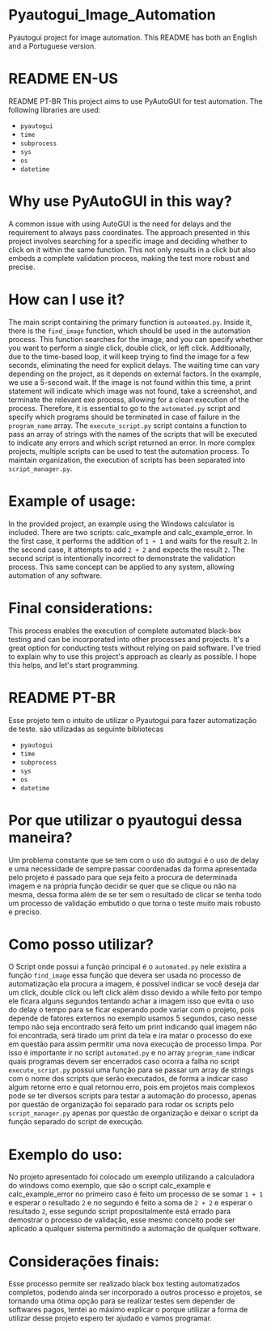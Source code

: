 # Pyautogui_Image_Automation
Pyautogui project for image automation.
This README has both an English and a Portuguese version.

# README EN-US
README PT-BR
This project aims to use PyAutoGUI for test automation. The following libraries are used:
* `pyautogui`
* `time`
* `subprocess`
* `sys`
* `os`
* `datetime`

# Why use PyAutoGUI in this way?
A common issue with using AutoGUI is the need for delays and the requirement to always pass coordinates. The approach presented in this project involves searching for a specific image and deciding whether to click on it within the same function. This not only results in a click but also embeds a complete validation process, making the test more robust and precise.

# How can I use it?
The main script containing the primary function is `automated.py`. Inside it, there is the `find_image` function, which should be used in the automation process. This function searches for the image, and you can specify whether you want to perform a single click, double click, or left click. Additionally, due to the time-based loop, it will keep trying to find the image for a few seconds, eliminating the need for explicit delays. The waiting time can vary depending on the project, as it depends on external factors. In the example, we use a 5-second wait. If the image is not found within this time, a print statement will indicate which image was not found, take a screenshot, and terminate the relevant exe process, allowing for a clean execution of the process. Therefore, it is essential to go to the `automated.py` script and specify which programs should be terminated in case of failure in the `program_name` array. The `execute_script.py` script contains a function to pass an array of strings with the names of the scripts that will be executed to indicate any errors and which script returned an error. In more complex projects, multiple scripts can be used to test the automation process. To maintain organization, the execution of scripts has been separated into `script_manager.py`.

# Example of usage:
In the provided project, an example using the Windows calculator is included. There are two scripts: calc_example and calc_example_error. In the first case, it performs the addition of `1 + 1` and waits for the result `2`. In the second case, it attempts to add `2 + 2` and expects the result `2`. The second script is intentionally incorrect to demonstrate the validation process. This same concept can be applied to any system, allowing automation of any software.

# Final considerations:
This process enables the execution of complete automated black-box testing and can be incorporated into other processes and projects. It's a great option for conducting tests without relying on paid software. I've tried to explain why to use this project's approach as clearly as possible. I hope this helps, and let's start programming.


# README PT-BR
Esse projeto tem o intuito de utilizar o Pyautogui para fazer automatização de teste.
são utilizadas as seguinte bibliotecas
* `pyautogui`
* `time`
* `subprocess`
* `sys`
* `os`
* `datetime`

# Por que utilizar o pyautogui dessa maneira? 
Um problema constante que se tem com o uso do autogui é o uso de delay e uma necessidade de sempre passar coordenadas
da forma apresentada pelo projeto é passado para que seja feito a procura de determinada imagem e na própria função 
decidir se quer que se clique ou não na mesma, dessa forma além de se ter sem o resultado de clicar se tenha todo um 
processo de validação embutido o que torna o teste muito mais robusto e preciso.

# Como posso utilizar?
O Script onde possui a função principal é o `automated.py` nele existira a função `find_image` essa função que devera ser usada
no processo de automatização ela procura a imagem, é possível indicar se você deseja dar um click, double click ou left click
além disso devido a while feito por tempo ele ficara alguns segundos tentando achar a imagem isso que evita o uso do delay 
o tempo para se ficar esperando pode variar com o projeto, pois depende de fatores externos no exemplo usamos 5 segundos, 
caso nesse tempo não seja encontrado será feito um print indicando qual imagem não foi encontrada, será tirado um print da tela 
e ira matar o processo do exe em questão para assim permitir uma nova execução de processo limpa.
Por isso é importante ir no script `automated.py` e no array `program_name` indicar quais programas devem ser encerrados caso ocorra a falha
no script `execute_script.py` possui uma função para se passar um array de strings com o nome dos scripts que serão executados,
de forma a indicar caso algum retorne erro e qual retornou erro, pois em projetos mais complexos pode se ter diversos scripts para testar 
a automação do processo, apenas por questão de organização foi separado para rodar os scripts pelo `script_manager.py` apenas por questão 
de organização e deixar o script da função separado do script de execução.

# Exemplo do uso:
No projeto apresentado foi colocado um exemplo utilizando a calculadora do windows como exemplo, que são o script 
calc_example e calc_example_error no primeiro caso é feito um processo de se somar `1 + 1` e esperar o resultado `2` 
e no segundo é feito a soma de `2 + 2` e esperar o resultado `2`, esse segundo script propositalmente está errado para 
demostrar o processo de validação, esse mesmo conceito pode ser aplicado a qualquer sistema permitindo a automação 
de qualquer software.

# Considerações finais:
Esse processo permite ser realizado black box testing automatizados completos, podendo ainda ser incorporado a outros processo
e projetos, se tornando uma ótima opção para se realizar testes sem depender de softwares pagos, tentei ao máximo explicar o porque 
utilizar a forma de utilizar desse projeto espero ter ajudado e vamos programar.

